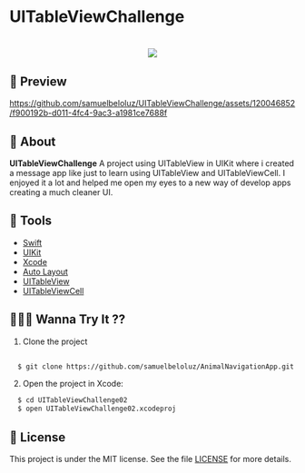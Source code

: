 # UITableViewChallenge



<h1 align="center">
    <img src="https://ik.imagekit.io/SamuelBelo/329c027da62b6b6c18d9c202c773ec7c-sticker.png?updatedAt=1698011973422"/>



## 📼 Preview


https://github.com/samuelbeloluz/UITableViewChallenge/assets/120046852/f900192b-d011-4fc4-9ac3-a1981ce7688f



## 📕 About

**UITableViewChallenge** A project using UITableView in UIKit where i created a message app like just to learn using UITableView and UITableViewCell. I enjoyed it a lot and helped me open my eyes to a new way of develop apps creating a much cleaner UI.

## 🔨 Tools

- [Swift](https://www.swift.org/documentation/)
- [UIKit](https://developer.apple.com/documentation/uikit)
- [Xcode](https://developer.apple.com/documentation/xcode)
- [Auto Layout](https://developer.apple.com/library/archive/documentation/UserExperience/Conceptual/AutolayoutPG/index.html)
- [UITableView](https://developer.apple.com/documentation/uikit/uitableview)
- [UITableViewCell](https://developer.apple.com/documentation/uikit/uitableviewcell)

## 🧑🏻‍💻 Wanna Try It ??

01. Clone the project
```bash
  
  $ git clone https://github.com/samuelbeloluz/AnimalNavigationApp.git
````

02. Open the project in Xcode:
```bash
  $ cd UITableViewChallenge02
  $ open UITableViewChallenge02.xcodeproj
````

## 📝 License

This project is under the MIT license. See the file [LICENSE](https://opensource.org/license/mit/) for more details.
